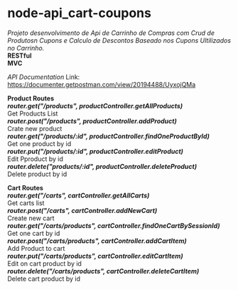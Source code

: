 # node-api_cart-coupons
*Projeto desenvolvimento de Api de Carrinho de Compras com Crud de Produtosn Cupons e Calculo de Descontos Baseado nos Cupons Ultilizados no Carrinho.*
<br />
**RESTful** <br />
**MVC** <br />

*API Documentation*
Link: https://documenter.getpostman.com/view/20194488/UyxojQMa



**Product Routes** <br />
***router.get("/products", productController.getAllProducts)*** <br />
Get Products List <br />
***router.post("/products", productController.addProduct)*** <br />
Crate new product <br />
***router.get("/products/:id", productController.findOneProductById)*** <br />
Get one product by id <br />
***router.put("/products/:id", productController.editProduct)*** <br />
Edit Pproduct by id <br />
***router.delete("products/:id", productController.deleteProduct)*** <br />
Delete product by id <br />

**Cart Routes** <br />
***router.get("/carts", cartController.getAllCarts)*** <br />
Get carts list <br />
***router.post("/carts", cartController.addNewCart)*** <br />
Create new cart <br />
***router.get("/carts/products", cartController.findOneCartBySessionId)*** <br />
Get one cart by id <br />
***router.post("/carts/products", cartController.addCartItem)*** <br />
Add Product to cart <br />
***router.put("/carts/products", cartController.editCartItem)*** <br />
Edit on cart product by id <br />
***router.delete("/carts/products", cartController.deleteCartItem)*** <br />
Delete cart product by id <br />
